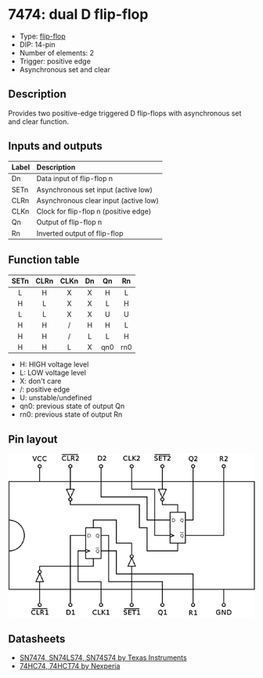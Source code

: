 # 7474: dual D flip-flop

- Type: [flip-flop](flip_flops.md)
- DIP: 14-pin
- Number of elements: 2
- Trigger: positive edge
- Asynchronous set and clear

## Description

Provides two positive-edge triggered D flip-flops with asynchronous set and clear function.

## Inputs and outputs

| Label | Description                                |
|:----- |:------------------------------------------ |
| Dn    | Data input of flip-flop n                  |
| SETn  | Asynchronous set input (active low)        |
| CLRn  | Asynchronous clear input (active low)      |
| CLKn  | Clock for flip-flop n (positive edge)      |
| Qn    | Output of flip-flop n                      |
| Rn    | Inverted output of flip-flop               |

## Function table

| SETn | CLRn | CLKn | Dn  | Qn  | Rn   |
|:----:|:----:|:----:|:---:|:---:|:----:|
| L    | H    | X    | X   | H   | L    |
| H    | L    | X    | X   | L   | H    |
| L    | L    | X    | X   | U   | U    |
| H    | H    | /    | H   | H   | L    |
| H    | H    | /    | L   | L   | H    |
| H    | H    | L    | X   | qn0 | rn0  |

- H: HIGH voltage level
- L: LOW voltage level
- X: don't care
- /: positive edge
- U: unstable/undefined
- qn0: previous state of output Qn
- rn0: previous state of output Rn

## Pin layout

![](../dia/7474-dip.png)

## Datasheets

- [SN7474, SN74LS74, SN74S74 by Texas Instruments](http://www.farnell.com/datasheets/1831293.pdf)
- [74HC74, 74HCT74 by Nexperia](https://assets.nexperia.com/documents/data-sheet/74HC_HCT74.pdf)
